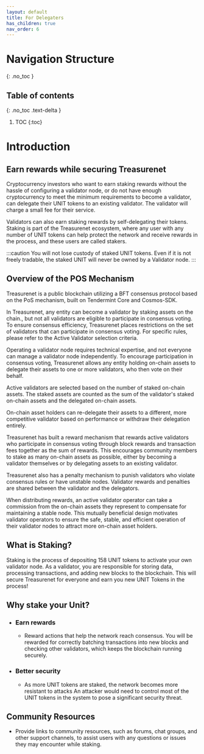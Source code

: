 ```yaml
---
layout: default
title: For Delegaters
has_children: true
nav_order: 6
---
```

# Navigation Structure
{: .no_toc }

## Table of contents
{: .no_toc .text-delta }

1. TOC
{:toc}



# Introduction

## Earn rewards while securing Treasurenet

Cryptocurrency investors who want to earn staking rewards without the hassle of configuring a validator node, or do not have enough cryptocurrency to meet the minimum requirements to become a validator, can delegate their UNIT tokens to an existing validator. The validator will charge a small fee for their service.

Validators can also earn staking rewards by self-delegating their tokens. Staking is part of the Treasurenet ecosystem, where any user with any number of UNIT tokens can help protect the network and receive rewards in the process, and these users are called stakers.

:::caution
You will not lose custody of staked UNIT tokens. Even if it is not freely tradable, the staked UNIT will never be owned by a Validator node.
:::

## Overview of the POS Mechanism

Treasurenet is a public blockchain utilizing a BFT consensus protocol based on the PoS mechanism, built on Tendermint Core and Cosmos-SDK.

In Treasurenet, any entity can become a validator by staking assets on the chain., but not all validators are eligible to participate in consensus voting. To ensure consensus efficiency, Treasurenet places restrictions on the set of validators that can participate in consensus voting. For specific rules, please refer to the Active Validator selection criteria.

Operating a validator node requires technical expertise, and not everyone can manage a validator node independently. To encourage participation in consensus voting, Treasurenet allows any entity holding on-chain assets to delegate their assets to one or more validators, who then vote on their behalf.

Active validators are selected based on the number of staked on-chain assets. The staked assets are counted as the sum of the validator's staked on-chain assets and the delegated on-chain assets.

On-chain asset holders can re-delegate their assets to a different, more competitive validator based on performance or withdraw their delegation entirely.

Treasurenet has built a reward mechanism that rewards active validators who participate in consensus voting through block rewards and transaction fees together as the sum of rewards. This encourages community members to stake as many on-chain assets as possible, either by becoming a validator themselves or by delegating assets to an existing validator.

Treasurenet also has a penalty mechanism to punish validators who violate consensus rules or have unstable nodes. Validator rewards and penalties are shared between the validator and the delegators.

When distributing rewards, an active validator operator can take a commission from the on-chain assets they represent to compensate for maintaining a stable node. This mutually beneficial design motivates validator operators to ensure the safe, stable, and efficient operation of their validator nodes to attract more on-chain asset holders.

## What is Staking?

Staking is the process of depositing 158 UNIT tokens to activate your own validator node. As a validator, you are responsible for storing data, processing transactions, and adding new blocks to the blockchain. This will secure Treasurenet for everyone and earn you new UNIT Tokens in the process!

## Why stake your Unit?

- ### Earn rewards

  - Reward actions that help the network reach consensus. You will be rewarded for correctly batching transactions into new blocks and checking other validators, which keeps the blockchain running securely.

- ### Better security

  - As more UNIT tokens are staked, the network becomes more resistant to attacks An attacker would need to control most of the UNIT tokens in the system to pose a significant security threat.

## Community Resources

- Provide links to community resources, such as forums, chat groups, and other support channels, to assist users with any questions or issues they may encounter while staking.